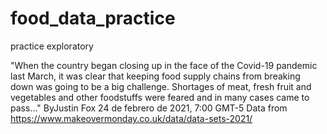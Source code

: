 # food_data_practice
practice exploratory

"When the country began closing up in the face of the Covid-19 pandemic last March, it was clear that keeping food supply chains from breaking down was going to be a big challenge. Shortages of meat, fresh fruit and vegetables and other foodstuffs were feared and in many cases came to pass..." ByJustin Fox 24 de febrero de 2021, 7:00 GMT-5 Data from https://www.makeovermonday.co.uk/data/data-sets-2021/

